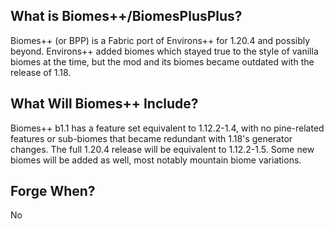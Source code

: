 ## What is Biomes++/BiomesPlusPlus?
Biomes++ (or BPP) is a Fabric port of Environs++ for 1.20.4 and possibly beyond. Environs++ added biomes which stayed true to the style of vanilla biomes at the time, but the mod and its biomes became outdated with the release of 1.18.

## What Will Biomes++ Include?
Biomes++ b1.1 has a feature set equivalent to 1.12.2-1.4, with no pine-related features or sub-biomes that became redundant with 1.18's generator changes. The full 1.20.4 release will be equivalent to 1.12.2-1.5. Some new biomes will be added as well, most notably mountain biome variations.

## Forge When?
No
